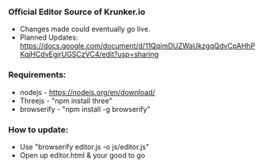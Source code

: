 ### Official Editor Source of Krunker.io
- Changes made could eventually go live.
- Planned Updates: https://docs.google.com/document/d/11QqimDUZWaUkzgqQdvCpAHhPKqjHCdvEgjrUGSCzVC4/edit?usp=sharing

### Requirements:
- nodejs - https://nodejs.org/en/download/
- Threejs - "npm install three"
- browserify - "npm install -g browserify"

### How to update:
- Use "browserify editor.js -o js/editor.js"
- Open up editor.html & your good to go